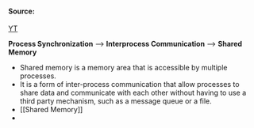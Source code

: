 
#### Source:
[YT](https://www.youtube.com/watch?v=PRmUybI61cA&list=PL3uLubnzL2Tlbyrr2GFVRE7Azo8FJe-dJ&index=4)

**Process Synchronization** --> **Interprocess Communication** --> **Shared Memory**


* Shared memory is a memory area that is accessible by multiple processes. 
* It is a form of inter-process communication that allow processes to share data and communicate with each other without having to use a third party mechanism, such as a message queue or a file.
* [[Shared Memory]]
* 